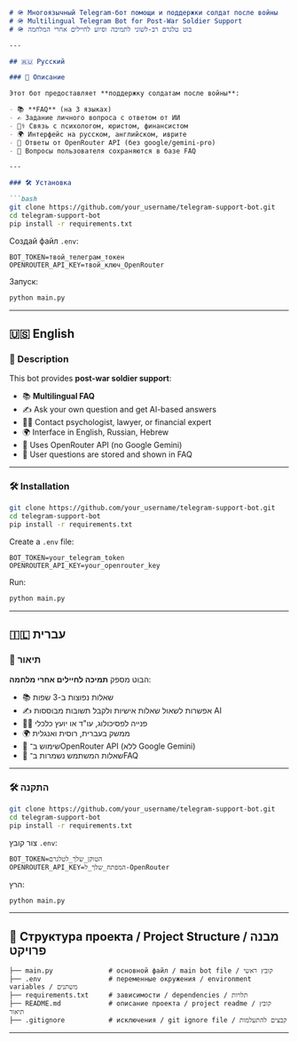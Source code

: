 ```markdown
# 🪖 Многоязычный Telegram-бот помощи и поддержки солдат после войны  
# 🪖 Multilingual Telegram Bot for Post-War Soldier Support  
# 🪖 בוט טלגרם רב-לשוני לתמיכה וסיוע לחיילים אחרי המלחמה  

---

## 🇷🇺 Русский

### 📌 Описание

Этот бот предоставляет **поддержку солдатам после войны**:

- 📚 **FAQ** (на 3 языках)  
- ✍ Задание личного вопроса с ответом от ИИ  
- 👨‍⚕️ Связь с психологом, юристом, финансистом  
- 🌍 Интерфейс на русском, английском, иврите  
- 🤖 Ответы от OpenRouter API (без google/gemini-pro)  
- 💬 Вопросы пользователя сохраняются в базе FAQ  

---

### 🛠 Установка

```bash
git clone https://github.com/your_username/telegram-support-bot.git
cd telegram-support-bot
pip install -r requirements.txt
```

Создай файл `.env`:

```
BOT_TOKEN=твой_телеграм_токен
OPENROUTER_API_KEY=твой_ключ_OpenRouter
```

Запуск:

```bash
python main.py
```

---

## 🇺🇸 English

### 📌 Description

This bot provides **post-war soldier support**:

- 📚 **Multilingual FAQ**  
- ✍ Ask your own question and get AI-based answers  
- 👨‍⚕️ Contact psychologist, lawyer, or financial expert  
- 🌍 Interface in English, Russian, Hebrew  
- 🤖 Uses OpenRouter API (no Google Gemini)  
- 💬 User questions are stored and shown in FAQ  

---

### 🛠 Installation

```bash
git clone https://github.com/your_username/telegram-support-bot.git
cd telegram-support-bot
pip install -r requirements.txt
```

Create a `.env` file:

```
BOT_TOKEN=your_telegram_token
OPENROUTER_API_KEY=your_openrouter_key
```

Run:

```bash
python main.py
```

---

## 🇮🇱 עברית

### 📌 תיאור

הבוט מספק **תמיכה לחיילים אחרי מלחמה**:

- 📚 שאלות נפוצות ב-3 שפות  
- ✍ אפשרות לשאול שאלות אישיות ולקבל תשובות מבוססות AI  
- 👨‍⚕️ פנייה לפסיכולוג, עו"ד או יועץ כלכלי  
- 🌍 ממשק בעברית, רוסית ואנגלית  
- 🤖 שימוש ב־OpenRouter API (ללא Google Gemini)  
- 💬 שאלות המשתמש נשמרות ב־FAQ  

---

### 🛠 התקנה

```bash
git clone https://github.com/your_username/telegram-support-bot.git
cd telegram-support-bot
pip install -r requirements.txt
```

צור קובץ `.env`:

```
BOT_TOKEN=הטוקן_שלך_לטלגרם
OPENROUTER_API_KEY=המפתח_שלך_ל-OpenRouter
```

הרץ:

```bash
python main.py
```

---

## 📄 Структура проекта / Project Structure / מבנה פרויקט

```plaintext
├── main.py              # основной файл / main bot file / קובץ ראשי
├── .env                 # переменные окружения / environment variables / משתנים
├── requirements.txt     # зависимости / dependencies / תלויות
├── README.md            # описание проекта / project readme / קובץ תיאור
├── .gitignore           # исключения / git ignore file / קבצים להתעלמות
```

---
